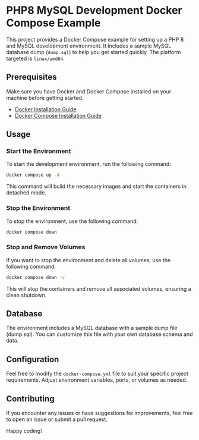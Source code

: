 # PHP8 MySQL Development Docker Compose Example

This project provides a Docker Compose example for setting up a PHP 8 and MySQL development environment. It includes a sample MySQL database dump (`dump.sql`) to help you get started quickly. The platform targeted is `linux/amd64`.

## Prerequisites

Make sure you have Docker and Docker Compose installed on your machine before getting started.

- [Docker Installation Guide](https://docs.docker.com/get-docker/)
- [Docker Compose Installation Guide](https://docs.docker.com/compose/install/)

## Usage

### Start the Environment

To start the development environment, run the following command:

```bash
docker compose up -d
```
This command will build the necessary images and start the containers in detached mode.

### Stop the Environment

To stop the environment, use the following command:

```bash
docker compose down
```

### Stop and Remove Volumes

If you want to stop the environment and delete all volumes, use the following command:

```bash
docker compose down -v
```
This will stop the containers and remove all associated volumes, ensuring a clean shutdown.

## Database
The environment includes a MySQL database with a sample dump file (dump.sql). You can customize this file with your own database schema and data.

## Configuration
Feel free to modify the `docker-compose.yml` file to suit your specific project requirements. Adjust environment variables, ports, or volumes as needed.

## Contributing
If you encounter any issues or have suggestions for improvements, feel free to open an issue or submit a pull request.

Happy coding!